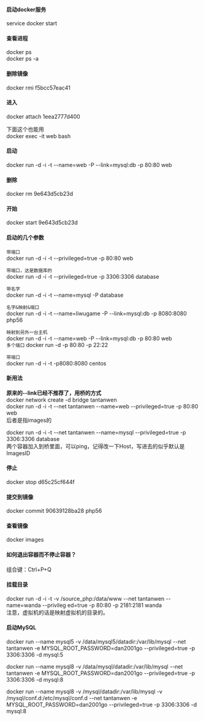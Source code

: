 #### 启动docker服务
service docker start  

#### 查看进程  
docker ps  
docker ps -a    

#### 删除镜像  
docker rmi f5bcc57eac41  

#### 进入  
docker attach 1eea2777d400

下面这个也能用  
docker exec -it web bash

#### 启动  
docker run -d -i -t --name=web -P --link=mysql:db -p 80:80  web

#### 删除  
docker rm 9e643d5cb23d

#### 开始  
docker start 9e643d5cb23d

#### 启动的几个参数  
`带端口`  
docker run -d -i -t --privileged=true -p 80:80 web  

`带端口，这是数据库的`  
docker run -d -i -t --privileged=true -p 3306:3306 database  

`带名字`  
docker run -d -i -t --name=mysql -P  database  

`名字&映射&端口`  
docker run -d -i -t --name=liwugame -P --link=mysql:db -p 8080:8080  php56  

`映射到另外一台主机`  
docker run -d -i -t --name=web -P --link=mysql:db -p 80:80  web  
`多个端口`
docker run -d -p 80:80 -p 22:22

`带端口`  
docker run -d -i -t -p8080:8080 centos  

#### 新用法  
**原来的--link已经不推荐了，用桥的方式**  
docker network create -d bridge tantanwen  
docker run -d -i -t --net tantanwen --name=web  --privileged=true -p 80:80 web  
后者是指images的  

docker run -d -i -t --net tantanwen --name=mysql --privileged=true -p 3306:3306 database  
两个容器加入到桥里面，可以ping，记得改一下Host，写进去的似乎默认是ImagesID  

#### 停止  
docker stop d65c25cf644f

#### 提交到镜像
docker commit 90639128ba28 php56

#### 查看镜像  
docker images

#### 如何退出容器而不停止容器？  

组合键：Ctrl+P+Q

#### 挂载目录  
docker run -d -i -t -v /source_php:/data/www --net tantanwen --name=wanda --privileg
ed=true -p 80:80 -p 2181:2181 wanda  
注意，虚拟机的话是映射虚拟机的目录的。  

#### 启动MySQL  
docker run --name mysql5 -v /data/mysql5/datadir:/var/lib/mysql --net tantanwen -e MYSQL_ROOT_PASSWORD=dan2001go --privileged=true -p 3306:3306 -d mysql:5

docker run --name mysql8 -v /data/mysql/datadir:/var/lib/mysql --net tantanwen -e MYSQL_ROOT_PASSWORD=dan2001go --privileged=true -p 3306:3306 -d mysql:8

docker run --name mysql8 -v /mysql/datadir:/var/lib/mysql -v /mysql/conf.d:/etc/mysql/conf.d --net tantanwen -e MYSQL_ROOT_PASSWORD=dan2001go --privileged=true -p 3306:3306 -d mysql:8
